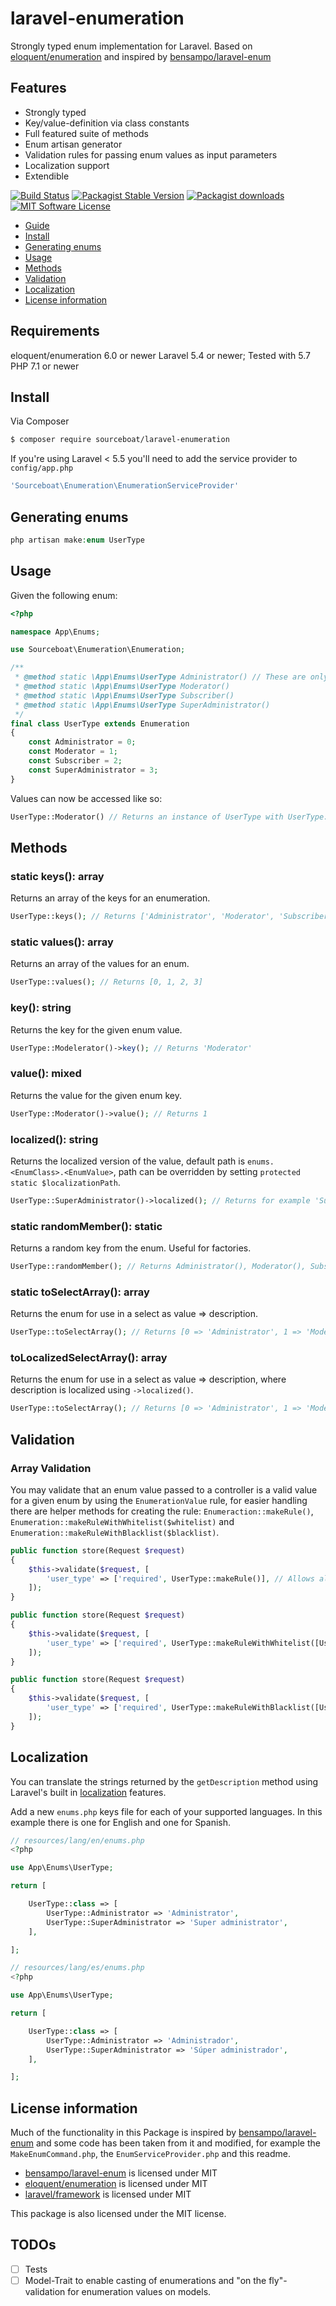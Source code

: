 # laravel-enumeration

Strongly typed enum implementation for Laravel. Based on [eloquent/enumeration](https://github.com/eloquent/enumeration) and inspired by [bensampo/laravel-enum](https://github.com/bensampo/laravel-enum)

## Features

* Strongly typed
* Key/value-definition via class constants
* Full featured suite of methods
* Enum artisan generator
* Validation rules for passing enum values as input parameters
* Localization support
* Extendible

[![Build Status](https://travis-ci.org/sourceboat/laravel-enumeration.svg?branch=master)](https://travis-ci.org/sourceboat/laravel-enumeration)
[![Packagist Stable Version](https://img.shields.io/packagist/v/sourceboat/laravel-enumeration.svg?style=flat-square&label=stable)](https://packagist.org/packages/sourceboat/laravel-enumeration)
[![Packagist downloads](https://img.shields.io/packagist/dt/sourceboat/laravel-enumeration.svg?style=flat-square)](https://packagist.org/packages/sourceboat/laravel-enumeration)
[![MIT Software License](https://img.shields.io/badge/license-MIT-blue.svg?style=flat-square)](LICENSE.md)

* [Guide](#guide)
* [Install](#install)
* [Generating enums](#generating-enums)
* [Usage](#usage)
* [Methods](#methods)
* [Validation](#validation)
* [Localization](#localization)
* [License information](#license-infromation)

## Requirements

eloquent/enumeration 6.0 or newer
Laravel 5.4 or newer; Tested with 5.7
PHP 7.1 or newer

## Install

Via Composer

``` bash
$ composer require sourceboat/laravel-enumeration
```

If you're using Laravel < 5.5 you'll need to add the service provider to `config/app.php`
``` php
'Sourceboat\Enumeration\EnumerationServiceProvider'
```

## Generating enums

```php
php artisan make:enum UserType
```

## Usage

Given the following enum:
``` php
<?php

namespace App\Enums;

use Sourceboat\Enumeration\Enumeration;

/**
 * @method static \App\Enums\UserType Administrator() // These are only for autocompletion etc.
 * @method static \App\Enums\UserType Moderator()
 * @method static \App\Enums\UserType Subscriber()
 * @method static \App\Enums\UserType SuperAdministrator()
 */
final class UserType extends Enumeration
{
    const Administrator = 0;
    const Moderator = 1;
    const Subscriber = 2;
    const SuperAdministrator = 3;
}
```

Values can now be accessed like so:
``` php
UserType::Moderator() // Returns an instance of UserType with UserType::Moderator()->value === 1
```

## Methods

### static keys(): array

Returns an array of the keys for an enumeration.

``` php
UserType::keys(); // Returns ['Administrator', 'Moderator', 'Subscriber', 'SuperAdministrator']
```

### static values(): array

Returns an array of the values for an enum.

``` php
UserType::values(); // Returns [0, 1, 2, 3]
```

### key(): string

Returns the key for the given enum value.

``` php
UserType::Modelerator()->key(); // Returns 'Moderator'
```

### value(): mixed

Returns the value for the given enum key.

``` php
UserType::Moderator()->value(); // Returns 1
```

### localized(): string

Returns the localized version of the value, default path is `enums.<EnumClass>.<EnumValue>`, path can be overridden by setting `protected static $localizationPath`.

``` php
UserType::SuperAdministrator()->localized(); // Returns for example 'Super Administrator', but `enums.UserType.3` when not set.
```

### static randomMember(): static

Returns a random key from the enum. Useful for factories.

``` php
UserType::randomMember(); // Returns Administrator(), Moderator(), Subscriber() or SuperAdministrator()
```

### static toSelectArray(): array

Returns the enum for use in a select as value => description.

``` php
UserType::toSelectArray(); // Returns [0 => 'Administrator', 1 => 'Moderator', 2 => 'Subscriber', 3 => 'SuperAdministrator']
```

### toLocalizedSelectArray(): array

Returns the enum for use in a select as value => description, where description is localized using `->localized()`.

``` php
UserType::toSelectArray(); // Returns [0 => 'Administrator', 1 => 'Moderator', 2 => 'Subscriber', 3 => 'Super Administrator']
```

## Validation

### Array Validation
You may validate that an enum value passed to a controller is a valid value for a given enum by using the `EnumerationValue` rule, for easier handling there are helper methods for creating the rule: `Enumeraction::makeRule()`, `Enumeration::makeRuleWithWhitelist($whitelist)` and `Enumeration::makeRuleWithBlacklist($blacklist)`.

``` php
public function store(Request $request)
{
    $this->validate($request, [
        'user_type' => ['required', UserType::makeRule()], // Allows all enumeration values
    ]);
}
```

``` php
public function store(Request $request)
{
    $this->validate($request, [
        'user_type' => ['required', UserType::makeRuleWithWhitelist([UserType::Moderator(), UserType::Subscriber()])], // allows only the values `1` and `2`
    ]);
}
```

``` php
public function store(Request $request)
{
    $this->validate($request, [
        'user_type' => ['required', UserType::makeRuleWithBlacklist([UserType::SuperAdministrator(), UserType::Administrator()])], // allows all values but the values `0` and `3`
    ]);
}
```

## Localization

You can translate the strings returned by the `getDescription` method using Laravel's built in [localization](https://laravel.com/docs/5.6/localization) features.

Add a new `enums.php` keys file for each of your supported languages. In this example there is one for English and one for Spanish.

```php
// resources/lang/en/enums.php
<?php

use App\Enums\UserType;

return [

    UserType::class => [
        UserType::Administrator => 'Administrator',
        UserType::SuperAdministrator => 'Super administrator',
    ],

];
```

```php
// resources/lang/es/enums.php
<?php

use App\Enums\UserType;

return [

    UserType::class => [
        UserType::Administrator => 'Administrador',
        UserType::SuperAdministrator => 'Súper administrador',
    ],

];
```

## License information

Much of the functionality in this Package is inspired by [bensampo/laravel-enum](https://github.com/bensampo/laravel-enum) and some code has been taken from it and modified, for example the `MakeEnumCommand.php`, the `EnumServiceProvider.php` and this readme.

- [bensampo/laravel-enum](https://github.com/bensampo/laravel-enum) is licensed under MIT
- [eloquent/enumeration](https://github.com/eloquent/enumeration) is licensed under MIT
- [laravel/framework](https://github.com/laravel/framework) is licensed under MIT

This package is also licensed under the MIT license.

## TODOs

* [ ]  Tests
* [ ]  Model-Trait to enable casting of enumerations and "on the fly"-validation for enumeration values on models.
